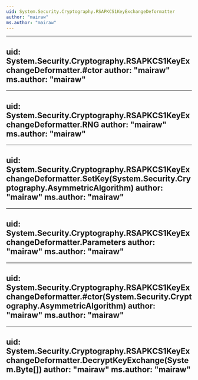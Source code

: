 ```yaml
---
uid: System.Security.Cryptography.RSAPKCS1KeyExchangeDeformatter
author: "mairaw"
ms.author: "mairaw"
---
```


---
uid: System.Security.Cryptography.RSAPKCS1KeyExchangeDeformatter.#ctor
author: "mairaw"
ms.author: "mairaw"
---

---
uid: System.Security.Cryptography.RSAPKCS1KeyExchangeDeformatter.RNG
author: "mairaw"
ms.author: "mairaw"
---

---
uid: System.Security.Cryptography.RSAPKCS1KeyExchangeDeformatter.SetKey(System.Security.Cryptography.AsymmetricAlgorithm)
author: "mairaw"
ms.author: "mairaw"
---

---
uid: System.Security.Cryptography.RSAPKCS1KeyExchangeDeformatter.Parameters
author: "mairaw"
ms.author: "mairaw"
---

---
uid: System.Security.Cryptography.RSAPKCS1KeyExchangeDeformatter.#ctor(System.Security.Cryptography.AsymmetricAlgorithm)
author: "mairaw"
ms.author: "mairaw"
---

---
uid: System.Security.Cryptography.RSAPKCS1KeyExchangeDeformatter.DecryptKeyExchange(System.Byte[])
author: "mairaw"
ms.author: "mairaw"
---
